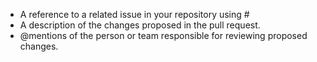 - A reference to a related issue in your repository using #
- A description of the changes proposed in the pull request.
- @mentions of the person or team responsible for reviewing proposed changes.
